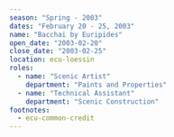 ```yaml
---
season: "Spring - 2003"
dates: "February 20 - 25, 2003"
name: "Bacchai by Euripides"
open_date: "2003-02-20"
close_date: "2003-02-25"
location: ecu-loessin
roles:
  - name: "Scenic Artist"
    department: "Paints and Properties"
  - name: "Technical Assistant"
    department: "Scenic Construction"
footnotes:
  - ecu-common-credit
---
```

